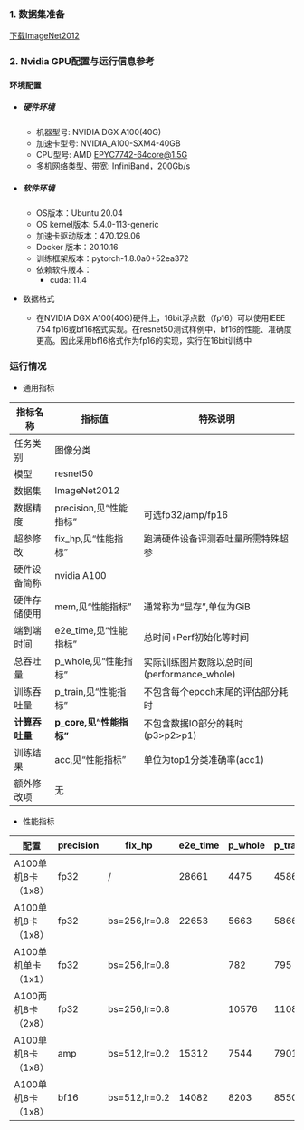 ### 1. 数据集准备
[下载ImageNet2012](../../benchmarks/resnet50) 

### 2. Nvidia GPU配置与运行信息参考
#### 环境配置
- ##### 硬件环境
    - 机器型号: NVIDIA DGX A100(40G) 
    - 加速卡型号: NVIDIA_A100-SXM4-40GB
    - CPU型号: AMD EPYC7742-64core@1.5G
    - 多机网络类型、带宽: InfiniBand，200Gb/s
    
- ##### 软件环境
   - OS版本：Ubuntu 20.04
   - OS kernel版本: 5.4.0-113-generic
   - 加速卡驱动版本：470.129.06
   - Docker 版本：20.10.16
   - 训练框架版本：pytorch-1.8.0a0+52ea372
   - 依赖软件版本：
     - cuda: 11.4
   
- 数据格式

   - 在NVIDIA DGX A100(40G)硬件上，16bit浮点数（fp16）可以使用IEEE 754 fp16或bf16格式实现。在resnet50测试样例中，bf16的性能、准确度更高。因此采用bf16格式作为fp16的实现，实行在16bit训练中

### 运行情况

* 通用指标

| 指标名称       | 指标值                  | 特殊说明                              |
| -------------- | ----------------------- | ------------------------------------- |
| 任务类别       | 图像分类                |                                       |
| 模型           | resnet50                |                                       |
| 数据集         | ImageNet2012            |                                       |
| 数据精度       | precision,见“性能指标”  | 可选fp32/amp/fp16                     |
| 超参修改 | fix_hp,见“性能指标” | 跑满硬件设备评测吞吐量所需特殊超参 |
| 硬件设备简称   | nvidia A100             |                                       |
| 硬件存储使用   | mem,见“性能指标”        | 通常称为“显存”,单位为GiB              |
| 端到端时间     | e2e_time,见“性能指标”   | 总时间+Perf初始化等时间               |
| 总吞吐量       | p_whole,见“性能指标”    | 实际训练图片数除以总时间(performance_whole) |
| 训练吞吐量     | p_train,见“性能指标”    | 不包含每个epoch末尾的评估部分耗时     |
| **计算吞吐量** | **p_core,见“性能指标”** | 不包含数据IO部分的耗时(p3>p2>p1)      |
| 训练结果       | acc,见“性能指标”        | 单位为top1分类准确率(acc1)            |
| 额外修改项     | 无                      |                                       |

* 性能指标

| 配置               | precision | fix_hp | e2e_time | p_whole | p_train | p_core | acc  | mem |
| ------------------ | --------- | ---- | ---- | ---- | ---- | ---- |  ---- | ---- |
| A100单机8卡（1x8） | fp32 | / | 28661 | 4475 | 4586    | 4659 | 75.0% | 5.8/40.0 |
| A100单机8卡（1x8） | fp32 | bs=256,lr=0.8 | 22653    | 5663    | 5866    | 6105   | 73.5% | 28.3/40.0 |
| A100单机单卡（1x1） | fp32 | bs=256,lr=0.8 |  | 782 | 795    | 799 |  | 27.6/40.0 |
| A100两机8卡（2x8） | fp32 | bs=256,lr=0.8 |  | 10576 | 11085    | 11874 | | 27.9/40.0 |
| A100单机8卡（1x8） | amp | bs=512,lr=0.2 | 15312 | 7544    | 7901 | 9567 | 72.7% | 28.6/40.0 |
| A100单机8卡（1x8） | bf16 | bs=512,lr=0.2 | 14082 | 8203 | 8550 | 9818 | 64.0% | 28.6/40.0 |

